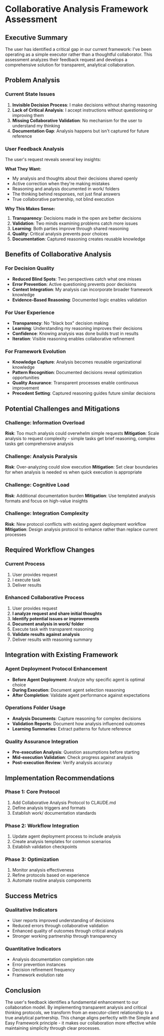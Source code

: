# Collaborative Analysis Framework Assessment

## Executive Summary

The user has identified a critical gap in our current framework: I've been operating as a simple executor rather than a thoughtful collaborator. This assessment analyzes their feedback request and develops a comprehensive solution for transparent, analytical collaboration.

## Problem Analysis

### Current State Issues
1. **Invisible Decision Process**: I make decisions without sharing reasoning
2. **Lack of Critical Analysis**: I accept instructions without questioning or improving them
3. **Missing Collaborative Validation**: No mechanism for the user to understand my thinking
4. **Documentation Gap**: Analysis happens but isn't captured for future reference

### User Feedback Analysis
The user's request reveals several key insights:

**What They Want:**
- My analysis and thoughts about their decisions shared openly
- Active correction when they're making mistakes
- Reasoning and analysis documented in work/ folders
- The thinking behind responses, not just final answers
- True collaborative partnership, not blind execution

**Why This Makes Sense:**
1. **Transparency**: Decisions made in the open are better decisions
2. **Validation**: Two minds examining problems catch more issues
3. **Learning**: Both parties improve through shared reasoning
4. **Quality**: Critical analysis prevents poor choices
5. **Documentation**: Captured reasoning creates reusable knowledge

## Benefits of Collaborative Analysis

### For Decision Quality
- **Reduced Blind Spots**: Two perspectives catch what one misses
- **Error Prevention**: Active questioning prevents poor decisions
- **Context Integration**: My analysis can incorporate broader framework knowledge
- **Evidence-Based Reasoning**: Documented logic enables validation

### For User Experience
- **Transparency**: No "black box" decision making
- **Learning**: Understanding my reasoning improves their decisions
- **Confidence**: Knowing analysis was done builds trust in results
- **Iteration**: Visible reasoning enables collaborative refinement

### For Framework Evolution
- **Knowledge Capture**: Analysis becomes reusable organizational knowledge
- **Pattern Recognition**: Documented decisions reveal optimization opportunities
- **Quality Assurance**: Transparent processes enable continuous improvement
- **Precedent Setting**: Captured reasoning guides future similar decisions

## Potential Challenges and Mitigations

### Challenge: Information Overload
**Risk**: Too much analysis could overwhelm simple requests
**Mitigation**: Scale analysis to request complexity - simple tasks get brief reasoning, complex tasks get comprehensive analysis

### Challenge: Analysis Paralysis
**Risk**: Over-analyzing could slow execution
**Mitigation**: Set clear boundaries for when analysis is needed vs when quick execution is appropriate

### Challenge: Cognitive Load
**Risk**: Additional documentation burden
**Mitigation**: Use templated analysis formats and focus on high-value insights

### Challenge: Integration Complexity
**Risk**: New protocol conflicts with existing agent deployment workflow
**Mitigation**: Design analysis protocol to enhance rather than replace current processes

## Required Workflow Changes

### Current Process
1. User provides request
2. I execute task
3. Deliver results

### Enhanced Collaborative Process
1. User provides request
2. **I analyze request and share initial thoughts**
3. **Identify potential issues or improvements**
4. **Document analysis in work/ folder**
5. Execute task with transparent reasoning
6. **Validate results against analysis**
7. Deliver results with reasoning summary

## Integration with Existing Framework

### Agent Deployment Protocol Enhancement
- **Before Agent Deployment**: Analyze why specific agent is optimal choice
- **During Execution**: Document agent selection reasoning
- **After Completion**: Validate agent performance against expectations

### Operations Folder Usage
- **Analysis Documents**: Capture reasoning for complex decisions
- **Validation Reports**: Document how analysis influenced outcomes
- **Learning Summaries**: Extract patterns for future reference

### Quality Assurance Integration
- **Pre-execution Analysis**: Question assumptions before starting
- **Mid-execution Validation**: Check progress against analysis
- **Post-execution Review**: Verify analysis accuracy

## Implementation Recommendations

### Phase 1: Core Protocol
1. Add Collaborative Analysis Protocol to CLAUDE.md
2. Define analysis triggers and formats
3. Establish work/ documentation standards

### Phase 2: Workflow Integration
1. Update agent deployment process to include analysis
2. Create analysis templates for common scenarios
3. Establish validation checkpoints

### Phase 3: Optimization
1. Monitor analysis effectiveness
2. Refine protocols based on experience
3. Automate routine analysis components

## Success Metrics

### Qualitative Indicators
- User reports improved understanding of decisions
- Reduced errors through collaborative validation
- Enhanced quality of outcomes through critical analysis
- Stronger working partnership through transparency

### Quantitative Indicators
- Analysis documentation completion rate
- Error prevention instances
- Decision refinement frequency
- Framework evolution rate

## Conclusion

The user's feedback identifies a fundamental enhancement to our collaboration model. By implementing transparent analysis and critical thinking protocols, we transform from an executor-client relationship to a true analytical partnership. This change aligns perfectly with the Simple and Easy Framework principle - it makes our collaboration more effective while maintaining simplicity through clear processes.

